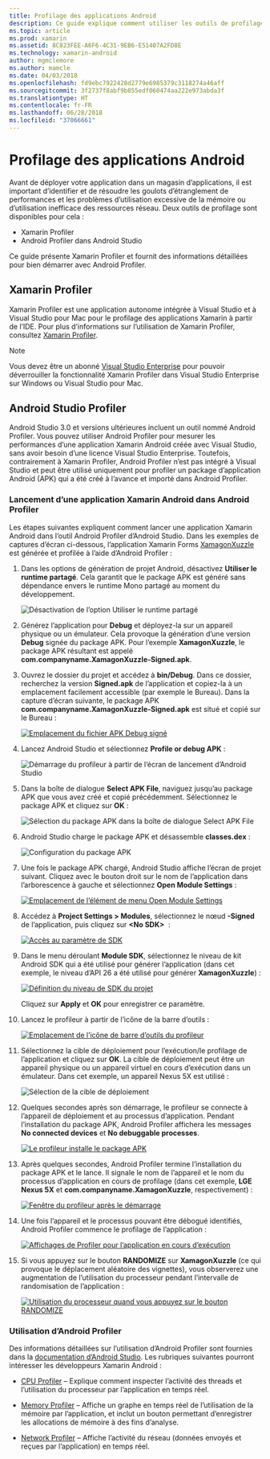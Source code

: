 ```yaml
---
title: Profilage des applications Android
description: Ce guide explique comment utiliser les outils de profilage pour examiner les performances et l’utilisation de la mémoire d’une application Android.
ms.topic: article
ms.prod: xamarin
ms.assetid: 8C823FEE-A6F6-4C31-9EB6-E51407A2FD8E
ms.technology: xamarin-android
author: mgmclemore
ms.author: mamcle
ms.date: 04/03/2018
ms.openlocfilehash: fd9ebc7922428d2779e6985379c3118274a46aff
ms.sourcegitcommit: 3f2737f8abf9b855edf060474aa222e973abda3f
ms.translationtype: HT
ms.contentlocale: fr-FR
ms.lasthandoff: 06/28/2018
ms.locfileid: "37066661"
---
```

# <a name="profiling-android-apps"></a>Profilage des applications Android

Avant de déployer votre application dans un magasin d’applications, il est important d’identifier et de résoudre les goulots d’étranglement de performances et les problèmes d’utilisation excessive de la mémoire ou d’utilisation inefficace des ressources réseau. Deux outils de profilage sont disponibles pour cela :

-  Xamarin Profiler 
-  Android Profiler dans Android Studio

Ce guide présente Xamarin Profiler et fournit des informations détaillées pour bien démarrer avec Android Profiler.

 
## <a name="xamarin-profiler"></a>Xamarin Profiler

Xamarin Profiler est une application autonome intégrée à Visual Studio et à Visual Studio pour Mac pour le profilage des applications Xamarin à partir de l’IDE. Pour plus d’informations sur l’utilisation de Xamarin Profiler, consultez [Xamarin Profiler](~/tools/profiler/index.md).

> [!NOTE]
> Vous devez être un abonné [Visual Studio Enterprise](https://visualstudio.microsoft.com/vs/compare/) pour pouvoir déverrouiller la fonctionnalité Xamarin Profiler dans Visual Studio Enterprise sur Windows ou Visual Studio pour Mac.
 
## <a name="android-studio-profiler"></a>Android Studio Profiler

Android Studio 3.0 et versions ultérieures incluent un outil nommé Android Profiler. Vous pouvez utiliser Android Profiler pour mesurer les performances d’une application Xamarin Android créée avec Visual Studio, sans avoir besoin d’une licence Visual Studio Enterprise. Toutefois, contrairement à Xamarin Profiler, Android Profiler n’est pas intégré à Visual Studio et peut être utilisé uniquement pour profiler un package d’application Android (APK) qui a été créé à l’avance et importé dans Android Profiler.

### <a name="launching-a-xamarin-android-app-in-android-profiler"></a>Lancement d’une application Xamarin Android dans Android Profiler

Les étapes suivantes expliquent comment lancer une application Xamarin Android dans l’outil Android Profiler d’Android Studio. Dans les exemples de captures d’écran ci-dessous, l’application Xamarin Forms [XamagonXuzzle](https://developer.xamarin.com/samples/mobile/LivePlayer/XamagonXuzzleLP/) est générée et profilée à l’aide d’Android Profiler :

1.  Dans les options de génération de projet Android, désactivez **Utiliser le runtime partagé**. Cela garantit que le package APK est généré sans dépendance envers le runtime Mono partagé au moment du développement.

    ![Désactivation de l’option Utiliser le runtime partagé](profiling-images/vswin/01-turn-off-shared-runtime.png)

2.  Générez l’application pour **Debug** et déployez-la sur un appareil physique ou un émulateur. Cela provoque la génération d’une version **Debug** signée du package APK.
    Pour l’exemple **XamagonXuzzle**, le package APK résultant est appelé **com.companyname.XamagonXuzzle-Signed.apk**.

3.  Ouvrez le dossier du projet et accédez à **bin/Debug**. Dans ce dossier, recherchez la version **Signed.apk** de l’application et copiez-la à un emplacement facilement accessible (par exemple le Bureau). Dans la capture d’écran suivante, le package APK **com.companyname.XamagonXuzzle-Signed.apk** est situé et copié sur le Bureau :

    [![Emplacement du fichier APK Debug signé](profiling-images/vswin/02-locating-the-debug-apk-sml.png)](profiling-images/vswin/02-locating-the-debug-apk.png#lightbox)

4.  Lancez Android Studio et sélectionnez **Profile or debug APK** :

    ![Démarrage du profileur à partir de l’écran de lancement d’Android Studio](profiling-images/vswin/03-android-studio.png)

5.  Dans la boîte de dialogue **Select APK File**, naviguez jusqu’au package APK que vous avez créé et copié précédemment. Sélectionnez le package APK et cliquez sur **OK** : 
    
    ![Sélection du package APK dans la boîte de dialogue Select APK File](profiling-images/vswin/04-select-apk-dialog.png)

6.  Android Studio charge le package APK et désassemble **classes.dex** :

    ![Configuration du package APK](profiling-images/vswin/05-setting-up-the-apk.png)

7.  Une fois le package APK chargé, Android Studio affiche l’écran de projet suivant. Cliquez avec le bouton droit sur le nom de l’application dans l’arborescence à gauche et sélectionnez **Open Module Settings** :

    [![Emplacement de l’élément de menu Open Module Settings](profiling-images/vswin/06-open-module-settings-sml.png)](profiling-images/vswin/06-open-module-settings.png#lightbox)

8.  Accédez à **Project Settings > Modules**, sélectionnez le nœud **-Signed** de l’application, puis cliquez sur **&lt;No SDK&gt;**  :

    [![Accès au paramètre de SDK](profiling-images/vswin/07-project-settings-modules-sml.png)](profiling-images/vswin/07-project-settings-modules.png#lightbox)

9.  Dans le menu déroulant **Module SDK**, sélectionnez le niveau de kit Android SDK qui a été utilisé pour générer l’application (dans cet exemple, le niveau d’API 26 a été utilisé pour générer **XamagonXuzzle**) :

    [![Définition du niveau de SDK du projet](profiling-images/vswin/08-project-sdk-level-sml.png)](profiling-images/vswin/08-project-sdk-level.png#lightbox)

    Cliquez sur **Apply** et **OK** pour enregistrer ce paramètre.

10. Lancez le profileur à partir de l’icône de la barre d’outils :

    [![Emplacement de l’icône de barre d’outils du profileur](profiling-images/vswin/09-launch-profiler-sml.png)](profiling-images/vswin/09-launch-profiler.png#lightbox)

11. Sélectionnez la cible de déploiement pour l’exécution/le profilage de l’application et cliquez sur **OK**. La cible de déploiement peut être un appareil physique ou un appareil virtuel en cours d’exécution dans un émulateur. Dans cet exemple, un appareil Nexus 5X est utilisé :

    ![Sélection de la cible de déploiement](profiling-images/vswin/10-select-deployment-target.png)

12. Quelques secondes après son démarrage, le profileur se connecte à l’appareil de déploiement et au processus d’application. Pendant l’installation du package APK, Android Profiler affichera les messages **No connected devices** et **No debuggable processes**.

    [![Le profileur installe le package APK](profiling-images/vswin/11-no-connected-devices-sml.png)](profiling-images/vswin/11-no-connected-devices.png#lightbox)

13. Après quelques secondes, Android Profiler termine l’installation du package APK et le lance. Il signale le nom de l’appareil et le nom du processus d’application en cours de profilage (dans cet exemple, **LGE Nexus 5X** et  **com.companyname.XamagonXuzzle**, respectivement) :

    [![Fenêtre du profileur après le démarrage](profiling-images/vswin/12-profiler-starts-sml.png)](profiling-images/vswin/12-profiler-starts.png#lightbox)

14. Une fois l’appareil et le processus pouvant être débogué identifiés, Android Profiler commence le profilage de l’application :

    [![Affichages de Profiler pour l’application en cours d’exécution](profiling-images/vswin/13-profiler-running-sml.png)](profiling-images/vswin/13-profiler-running.png#lightbox)

15. Si vous appuyez sur le bouton **RANDOMIZE** sur **XamagonXuzzle** (ce qui provoque le déplacement aléatoire des vignettes), vous observerez une augmentation de l’utilisation du processeur pendant l’intervalle de randomisation de l’application :

    [![Utilisation du processeur quand vous appuyez sur le bouton RANDOMIZE](profiling-images/vswin/14-tap-randomize-sml.png)](profiling-images/vswin/14-tap-randomize.png#lightbox)


### <a name="using-the-android-profiler"></a>Utilisation d’Android Profiler

Des informations détaillées sur l’utilisation d’Android Profiler sont fournies dans la [documentation d’Android Studio](https://developer.android.com/studio/profile/android-profiler.html).
Les rubriques suivantes pourront intéresser les développeurs Xamarin Android :

-   [CPU Profiler](https://developer.android.com/studio/profile/cpu-profiler.html) &ndash; Explique comment inspecter l’activité des threads et l’utilisation du processeur par l’application en temps réel.

-   [Memory Profiler](https://developer.android.com/studio/profile/memory-profiler.html) &ndash; Affiche un graphe en temps réel de l’utilisation de la mémoire par l’application, et inclut un bouton permettant d’enregistrer les allocations de mémoire à des fins d’analyse.

-   [Network Profiler](https://developer.android.com/studio/profile/network-profiler.html) &ndash; Affiche l’activité du réseau (données envoyés et reçues par l’application) en temps réel.
